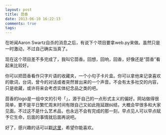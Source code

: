 ```yaml
---
layout: post
title: 茴香
date: 2013-06-10 16:22:13
comments: true
tags:
---
```


在听闻Aaron Swartz自杀的消息之后，有说下个项目要拿web.py来做。虽然只是一时激动，不过自己确实当真了。

现在这个项目差不多完成了，我叫它茴香。回想，回响，回香，好像还是“茴香”看起来比较好。

你可以把茴香看作只字片语的收藏夹，一个小句子卡片盒。你可以拿他来记录喜欢的歌词，台词，曾今的对话或者突然冒出来的一个声音。不会有太多社交的内容，只是收藏，或许将来会考虑实体纪念品之类的吧。

茴香的logo是一组中文的引号「」，源于自己的一点形式主义的偏好。网站做得很简单，要不是平日繁忙周末时间有限自己又如此拖延跟纠结，大概会早很多和大家见面。不过这不是什么艺术品，也永远不会有完成的那一刻，早点见人可以早点赋予它生命，后面的事情就后面再说吧。

好了，感兴趣的话可以戳[这里](http://huixiang.im)，希望你能喜欢。